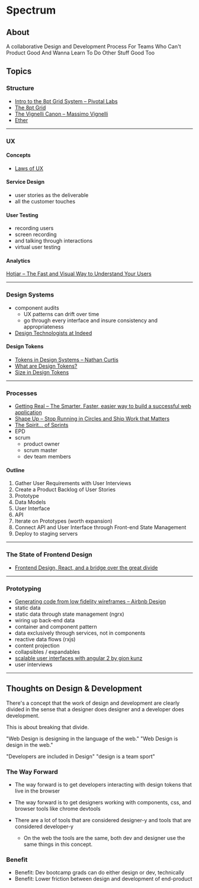 # Spectrum

## About
A collaborative Design and Development Process For Teams Who Can't Product Good And Wanna Learn To Do Other Stuff Good Too 

## Topics

### Structure
- [Intro to the 8pt Grid System – Pivotal Labs](https://builttoadapt.io/intro-to-the-8-point-grid-system-d2573cde8632)
- [The 8pt Grid](https://spec.fm/specifics/8-pt-grid)
- [The Vignelli Canon – Massimo Vignelli](https://openlab.citytech.cuny.edu/desantistypographicdesign2427fall1d210/files/2017/11/Vignelli_canon.pdf)
- [Ether](https://ether.thescenery.co/)
___

### UX

#### Concepts
- [Laws of UX](https://lawsofux.com)
#### Service Design
- user stories as the deliverable
- all the customer touches
#### User Testing
  - recording users
  - screen recording
  - and talking through interactions
  - virtual user testing

#### Analytics
[Hotjar – The Fast and Visual Way to Understand Your Users](https://www.hotjar.com)

___

### Design Systems
- component audits
  - UX patterns can drift over time
  - go through every interface and insure consistency and appropriateness
- [Design Technologists at Indeed](https://medium.com/indeed-design/what-is-a-design-technologist-6431531f0d48)

#### Design Tokens
- [Tokens in Design Systems – Nathan Curtis](https://medium.com/eightshapes-llc/tokens-in-design-systems-25dd82d58421)
- [What are Design Tokens?](https://css-tricks.com/what-are-design-tokens)
- [Size in Design Tokens](https://medium.com/eightshapes-llc/size-in-design-systems-64f234aec519)

___

### Processes
- [Getting Real – The Smarter, Faster, easier way to build a successful web application](https://basecamp.com/books/Getting%20Real.pdf)
- [Shape Up – Stop Running in Circles and Ship Work that Matters](https://basecamp.com/shapeup)
- [The Spirit... of Sprints](https://medium.com/@johnpcutler/the-spirit-of-sprints-75a38354bd7b)
- EPD
- scrum
  - product owner
  - scrum master
  - dev team members

#### Outline
1. Gather User Requirements with User Interviews
2. Create a Product Backlog of User Stories
3. Prototype
  1. Data Models
  2. User Interface
  3. API
4. Iterate on Prototypes (worth expansion)
5. Connect API and User Interface through Front-end State Management
6. Deploy to staging servers
___

### The State of Frontend Design
- [Frontend Design, React, and a bridge over the great divide](http://bradfrost.com/blog/post/frontend-design-react-and-a-bridge-over-the-great-divide/)
___

### Prototyping
- [Generating code from low fidelity wireframes – Airbnb Design](https://airbnb.design/sketching-interfaces/)
- static data
- static data through state management (ngrx)
- wiring up back-end data
- container and component pattern
- data exclusively through services, not in components
- reactive data flows (rxjs)
- content projection
- collapsibles / expandables
- [scalable user interfaces with angular 2 by gion kunz](https://www.youtube.com/watch?v=A4-bxyjXc40)
- user interviews
___

## Thoughts on Design & Development

There's a concept that the work of design and development are clearly divided in the sense that a designer does designer and a developer does development.

This is about breaking that divide.  

"Web Design is designing in the language of the web."
"Web Design is design in the web."

"Developers are included in Design"
"design is a team sport"

### The Way Forward
- The way forward is to get developers interacting with design tokens that live in the browser
- The way forward is to get designers working with components, css, and browser tools like chrome devtools

- There are a lot of tools that are considered designer-y and tools that are considered developer-y
	-  On the web the tools are the same, both dev and designer use the same things in this concept.

### Benefit
- Benefit: Dev bootcamp grads can do either design or dev, technically
- Benefit: Lower friction between design and development of end-product











